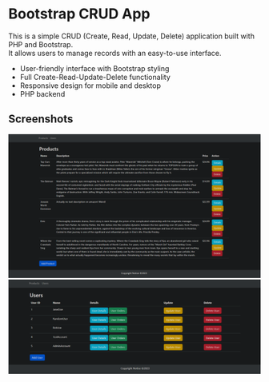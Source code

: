 # Bootstrap CRUD App

This is a simple CRUD (Create, Read, Update, Delete) application built with PHP and Bootstrap.  
It allows users to manage records with an easy-to-use interface.

- User-friendly interface with Bootstrap styling
- Full Create-Read-Update-Delete functionality  
- Responsive design for mobile and desktop  
- PHP backend

## Screenshots

![Main CRUD Page](images/CRUD.png)  
![Users Management](images/CRUDUsers.png)
